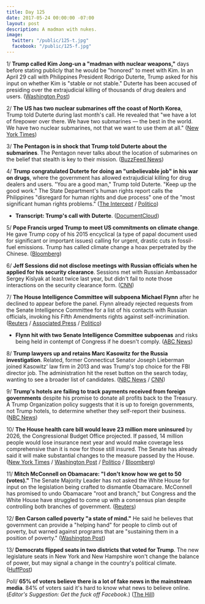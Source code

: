 ```yaml
---
title: Day 125
date: 2017-05-24 00:00:00 -07:00
layout: post
description: A madman with nukes.
image:
  twitter: "/public/125-t.jpg"
  facebook: "/public/125-f.jpg"
---
```


1/ **Trump called Kim Jong-un a "madman with nuclear weapons,"** days before stating publicly that he would be "honored" to meet with Kim. In an April 29 call with Philippines President Rodrigo Duterte, Trump asked for his input on whether Kim is "stable or not stable." Duterte has been accused of presiding over the extrajudicial killing of thousands of drug dealers and users. ([Washington Post](https://www.washingtonpost.com/politics/trump-calls-kim-jong-un-a-madman-with-nuclear-weapons-according-to-transcript-of-duterte-call/2017/05/23/211d1474-3fe8-11e7-9869-bac8b446820a_story.html))

2/ **The US has two nuclear submarines off the coast of North Korea**, Trump told Duterte during last month's call. He revealed that "we have a lot of firepower over there. We have two submarines — the best in the world. We have two nuclear submarines, not that we want to use them at all." ([New York Times](https://www.nytimes.com/2017/05/23/us/politics/trump-duterte-phone-transcript-philippine-drug-crackdown.html))

3/ **The Pentagon is in shock that Trump told Duterte about the submarines**. The Pentagon never talks about the location of submarines on the belief that stealth is key to their mission. ([BuzzFeed News](https://www.buzzfeed.com/nancyyoussef/the-pentagon-is-facepalming-hard-over-trumps-disclosure-of))

4/ **Trump congratulated Duterte for doing an "unbelievable job" in his war on drugs**, where the government has allowed extrajudicial killing for drug dealers and users. "You are a good man," Trump told Duterte. "Keep up the good work." The State Department's human rights report calls the Philippines "disregard for human rights and due process" one of the "most significant human rights problems." ([The Intercept](https://theintercept.com/2017/05/23/trump-called-rodrigo-duterte-to-congratulate-him-on-his-murderous-drug-war-you-are-doing-an-amazing-job/) / [Politico](http://www.politico.com/story/2017/05/24/trump-rodrigo-duterte-call-transcript-238758))

* **Transcript: Trump's call with Duterte**. ([DocumentCloud](https://www.documentcloud.org/documents/3729123-POTUS-RD-Doc.html#document/p1))

5/ **Pope Francis urged Trump to meet US commitments on climate change**. He gave Trump copy of his 2015 encyclical (a type of papal document used for significant or important issues) calling for urgent, drastic cuts in fossil-fuel emissions. Trump has called climate change a hoax perpetrated by the Chinese. ([Bloomberg](https://www.bloomberg.com/politics/articles/2017-05-24/pope-gives-trump-book-on-protecting-environment-at-vatican-talks))

6/ **Jeff Sessions did not disclose meetings with Russian officials when he applied for his security clearance**. Sessions met with Russian Ambassador Sergey Kislyak at least twice last year, but didn't fail to note those interactions on the security clearance form. ([CNN](http://www.cnn.com/2017/05/24/politics/jeff-sessions-russian-officials-meetings/index.html))

7/ **The House Intelligence Committee will subpoena Michael Flynn** after he declined to appear before the panel. Flynn already rejected requests from the Senate Intelligence Committee for a list of his contacts with Russian officials, invoking his Fifth Amendments rights against self-incrimination. ([Reuters](http://www.reuters.com/article/us-usa-trump-russia-idUSKBN18K1ZC) / [Associated Press](https://apnews.com/1f0c8acee5264f6497e968973b3d07e9/House-intel-panel-to-issue-subpoenas-for-Flynn-material) / [Politico](http://www.politico.com/story/2017/05/24/house-intelligence-committee-to-subpoena-flynn-238763))

* **Flynn hit with two Senate Intelligence Committee subpoenas** and risks being held in contempt of Congress if he doesn't comply. ([ABC News](http://abcnews.go.com/Politics/michael-flynn-risks-held-contempt-congress-senate-intelligence/story?id=47594971))

8/ **Trump lawyers up and retains Marc Kasowitz for the Russia investigation**. Related, former Connecticut Senator Joseph Lieberman joined Kasowitz' law firm in 2013 and was Trump's top choice for the FBI director job. The administration hit the reset button on the search today, wanting to see a broader list of candidates. ([NBC News](http://www.nbcnews.com/politics/politics-news/trump-retain-private-attorney-marc-kasowitz-russia-investigation-n763866) / [CNN](http://www.cnn.com/2017/05/24/politics/expanded-fbi-search-lawyers/index.html))

9/ **Trump's hotels are failing to track payments received from foreign governments** despite his promise to donate all profits back to the Treasury. A Trump Organization policy suggests that it is up to foreign governments, not Trump hotels, to determine whether they self-report their business. ([NBC News](http://www.nbcnews.com/politics/white-house/trump-failing-track-foreign-cash-his-hotels-n764061))

10/ **The House health care bill would leave 23 million more uninsured** by 2026, the Congressional Budget Office projected. If passed, 14 million people would lose insurance next year and would make coverage less comprehensive than it is now for those still insured. The Senate has already said it will make substantial changes to the measure passed by the House. ([New York Times](https://www.nytimes.com/2017/05/24/us/politics/cbo-congressional-budget-office-health-care.html) / [Washington Post](https://www.washingtonpost.com/national/health-science/uninsured-ranks-still-to-grow-by-tens-of-millions-under-latest-house-health-care-bill-cbo-says/2017/05/24/81a42648-40b0-11e7-8c25-44d09ff5a4a8_story.html) / [Politico](http://www.politico.com/story/2017/05/24/cbo-report-on-healthcare-reform-238786) / [Bloomberg](https://www.bloomberg.com/news/articles/2017-05-24/cbo-says-gop-health-plan-will-cut-deficit-by-119-billion))

11/ **Mitch McConnell on Obamacare: "I don't know how we get to 50 (votes)."** The Senate Majority Leader has not asked the White House for input on the legislation being crafted to dismantle Obamacare. McConnell has promised to undo Obamacare "root and branch," but Congress and the White House have struggled to come up with a consensus plan despite controlling both branches of government. ([Reuters](http://www.reuters.com/article/us-usa-congress-mcconnell-exclusive-idUSKBN18K2FD))

12/ **Ben Carson called poverty "a state of mind."** He said he believes that government can provide a "helping hand" for people to climb out of poverty, but warned against programs that are "sustaining them in a position of poverty." ([Washington Post](https://www.washingtonpost.com/news/post-politics/wp/2017/05/24/ben-carson-calls-poverty-a-state-of-mind-during-interview/))

13/ **Democrats flipped seats in two districts that voted for Trump**. The new legislature seats in New York and New Hampshire won't change the balance of power, but may signal a change in the country's political climate. ([HuffPost](http://www.huffingtonpost.com/entry/democrats-win-two-elections_us_59250144e4b0ec129d3082d0))

Poll/ **65% of voters believe there is a lot of fake news in the mainstream media**. 84% of voters said it's hard to know what news to believe online. (_Editor's Suggestion: Get the fuck off Facebook._) ([The Hill](http://thehill.com/homenews/campaign/334897-poll-majority-says-mainstream-media-publishes-fake-news))
